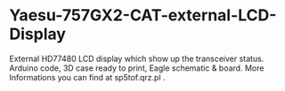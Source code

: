 # Yaesu-757GX2-CAT-external-LCD-Display
External HD77480 LCD display which show up the transceiver status.
Arduino code, 3D case ready to print, Eagle schematic & board.
More Informations you can find at sp5tof.qrz.pl .

